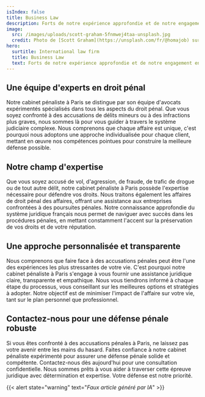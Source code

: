 ```yaml
---
isIndex: false
title: Business Law
description: Forts de notre expérience approfondie et de notre engagement envers la justice, nous sommes prêts à vous représenter dans toutes les affaires pénales, garantissant une défense rigoureuse et personnalisée.
image:
  src: /images/uploads/scott-graham-5fnmwej4taa-unsplash.jpg
  credit: Photo de [Scott Graham](https://unsplash.com/fr/@homajob) sur [Unsplash](https://unsplash.com/)
hero:
  surtitle: International law firm
  title: Business Law
  text: Forts de notre expérience approfondie et de notre engagement envers la justice, nous sommes prêts à vous représenter dans toutes les affaires pénales, garantissant une défense rigoureuse et personnalisée.
---
```


## Une équipe d'experts en droit pénal

Notre cabinet pénaliste à Paris se distingue par son équipe d'avocats expérimentés spécialisés dans tous les aspects du droit pénal. Que vous soyez confronté à des accusations de délits mineurs ou à des infractions plus graves, nous sommes là pour vous guider à travers le système judiciaire complexe. Nous comprenons que chaque affaire est unique, c'est pourquoi nous adoptons une approche individualisée pour chaque client, mettant en œuvre nos compétences pointues pour construire la meilleure défense possible.

## Notre champ d'expertise

Que vous soyez accusé de vol, d'agression, de fraude, de trafic de drogue ou de tout autre délit, notre cabinet pénaliste à Paris possède l'expertise nécessaire pour défendre vos droits. Nous traitons également les affaires de droit pénal des affaires, offrant une assistance aux entreprises confrontées à des poursuites pénales. Notre connaissance approfondie du système juridique français nous permet de naviguer avec succès dans les procédures pénales, en mettant constamment l'accent sur la préservation de vos droits et de votre réputation.

## Une approche personnalisée et transparente

Nous comprenons que faire face à des accusations pénales peut être l'une des expériences les plus stressantes de votre vie. C'est pourquoi notre cabinet pénaliste à Paris s'engage à vous fournir une assistance juridique claire, transparente et empathique. Nous vous tiendrons informé à chaque étape du processus, vous conseillant sur les meilleures options et stratégies à adopter. Notre objectif est de minimiser l'impact de l'affaire sur votre vie, tant sur le plan personnel que professionnel.

## Contactez-nous pour une défense pénale robuste

Si vous êtes confronté à des accusations pénales à Paris, ne laissez pas votre avenir entre les mains du hasard. Faites confiance à notre cabinet pénaliste expérimenté pour assurer une défense pénale solide et compétente. Contactez-nous dès aujourd'hui pour une consultation confidentielle. Nous sommes prêts à vous aider à traverser cette épreuve juridique avec détermination et expertise. Votre défense est notre priorité.

{{< alert state="warning" text="*Faux article généré par IA*" >}}
